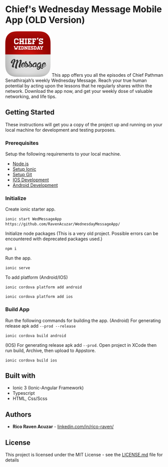 # Chief's Wednesday Message Mobile App (OLD Version)

![App Icon](https://github.com/RavenAcuzar/WednesdayMessageApp/blob/master/resources/android/icon/drawable-xxhdpi-icon.png)
This app offers you all the episodes of Chief Pathman Senathirajah’s weekly Wednesday Message. Reach your true human potential by acting upon the lessons that he regularly shares within the network. Download the app now, and get your weekly dose of valuable networking, and life tips.

## Getting Started

These instructions will get you a copy of the project up and running on your local machine for development and testing purposes.

### Prerequisites

Setup the following requirements to your local machine.

- [Node.js](https://nodejs.org/en/)
- [Setup Ionic](https://ionicframework.com/docs/intro/cli)
- [Setup Git](https://docs.github.com/en/get-started/quickstart/set-up-git)
- [IOS Development](https://ionicframework.com/docs/developing/ios)
- [Android Development](https://ionicframework.com/docs/developing/android)

### Initialize

Create ionic starter app.
```
ionic start WedMessageApp https://github.com/RavenAcuzar/WednesdayMessageApp/
```
Initialize node packages (This is a very old project. Possible errors can be encountered with deprecated packages used.)
```
npm i
```
Run the app.
```
ionic serve
```
To add platform (Android/IOS)
```
ionic cordova platform add android
```
```
ionic cordova platform add ios
```

### Build App

Run the following commands for building the app.
(Android) For generating release apk add `--prod --release`
```
ionic cordova build android
```
(IOS) For generating release apk add `--prod`. Open project in XCode then run build, Archive, then upload to Appstore.
```
ionic cordova build ios
```


## Built with

* Ionic 3 (Ionic-Angular Framework)
* Typescript
* HTML, Css/Scss

## Authors

* **Rico Raven Acuzar** - [linkedin.com/in/rico-raven/](https://www.linkedin.com/in/rico-raven/)


## License

This project is licensed under the MIT License - see the [LICENSE.md](LICENSE.md) file for details

